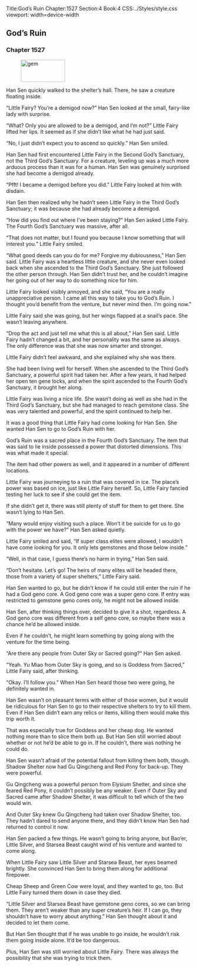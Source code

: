 Title:God’s Ruin 
Chapter:1527 
Section:4 
Book:4 
CSS:../Styles/style.css 
viewport: width=device-width
  
## God’s Ruin
### Chapter 1527 
<figure>
	<img src="../Images/gem.gif" alt="gem" id="gem" width="120" height="60" />
</figure>
  

  
  Han Sen quickly walked to the shelter’s hall. There, he saw a creature floating inside.

“Little Fairy? You’re a demigod now?” Han Sen looked at the small, fairy-like lady with surprise.

“What? Only you are allowed to be a demigod, and I’m not?” Little Fairy lifted her lips. It seemed as if she didn’t like what he had just said.

“No, I just didn’t expect you to ascend so quickly.” Han Sen smiled.

Han Sen had first encountered Little Fairy in the Second God’s Sanctuary, not the Third God’s Sanctuary. For a creature, leveling up was a much more arduous process than it was for a human. Han Sen was genuinely surprised she had become a demigod already.

“Pfft! I became a demigod before you did.” Little Fairy looked at him with disdain.

Han Sen then realized why he hadn’t seen Little Fairy in the Third God’s Sanctuary; it was because she had already become a demigod.

“How did you find out where I’ve been staying?” Han Sen asked Little Fairy. The Fourth God’s Sanctuary was massive, after all.

“That does not matter, but I found you because I know something that will interest you.” Little Fairy smiled.

“What good deeds can you do for me? Forgive my dubiousness,” Han Sen said. Little Fairy was a heartless little creature, and she never even looked back when she ascended to the Third God’s Sanctuary. She just followed the other person through. Han Sen didn’t trust her, and he couldn’t imagine her going out of her way to do something nice for him.

Little Fairy looked visibly annoyed, and she said, “You are a really unappreciative person. I came all this way to take you to God’s Ruin. I thought you’d benefit from the venture, but never mind then. I’m going now.”

Little Fairy said she was going, but her wings flapped at a snail’s pace. She wasn’t leaving anywhere.

“Drop the act and just tell me what this is all about,” Han Sen said. Little Fairy hadn’t changed a bit, and her personality was the same as always. The only difference was that she was now smarter and stronger.

Little Fairy didn’t feel awkward, and she explained why she was there.

She had been living well for herself. When she ascended to the Third God’s Sanctuary, a powerful spirit had taken her. After a few years, it had helped her open ten gene locks, and when the spirit ascended to the Fourth God’s Sanctuary, it brought her along.

Little Fairy was living a nice life. She wasn’t doing as well as she had in the Third God’s Sanctuary, but she had managed to reach gemstone class. She was very talented and powerful, and the spirit continued to help her.

It was a good thing that Little Fairy had come looking for Han Sen. She wanted Han Sen to go to God’s Ruin with her.

God’s Ruin was a sacred place in the Fourth God’s Sanctuary. The item that was said to lie inside possessed a power that distorted dimensions. This was what made it special.

The item had other powers as well, and it appeared in a number of different locations.

Little Fairy was journeying to a ruin that was covered in ice. The place’s power was based on ice, just like Little Fairy herself. So, Little Fairy fancied testing her luck to see if she could get the item.

If she didn’t get it, there was still plenty of stuff for them to get there. She wasn’t lying to Han Sen.

“Many would enjoy visiting such a place. Won’t it be suicide for us to go with the power we have?” Han Sen asked quietly.

Little Fairy smiled and said, “If super class elites were allowed, I wouldn’t have come looking for you. It only lets gemstones and those below inside.”

“Well, in that case, I guess there’s no harm in trying,” Han Sen said.

“Don’t hesitate. Let’s go! The heirs of many elites will be headed there, those from a variety of super shelters,” Little Fairy said.

Han Sen wanted to go, but he didn’t know if he could still enter the ruin if he had a God geno core. A God geno core was a super geno core. If entry was restricted to gemstone geno cores only, he might not be allowed inside.

Han Sen, after thinking things over, decided to give it a shot, regardless. A God geno core was different from a self geno core, so maybe there was a chance he’d be allowed inside.

Even if he couldn’t, he might learn something by going along with the venture for the time being.

“Are there any people from Outer Sky or Sacred going?” Han Sen asked.

“Yeah. Yu Miao from Outer Sky is going, and so is Goddess from Sacred,” Little Fairy said, after thinking.

“Okay. I’ll follow you.” When Han Sen heard those two were going, he definitely wanted in.

Han Sen wasn’t on pleasant terms with either of those women, but it would be ridiculous for Han Sen to go to their respective shelters to try to kill them. Even if Han Sen didn’t earn any relics or items, killing them would make this trip worth it.

That was especially true for Goddess and her cheap dog. He wanted nothing more than to slice them both up. But Han Sen still worried about whether or not he’d be able to go in. If he couldn’t, there was nothing he could do.

Han Sen wasn’t afraid of the potential fallout from killing them both, though. Shadow Shelter now had Gu Qingcheng and Red Pony for back-up. They were powerful.

Gu Qingcheng was a powerful person from Elysium Shelter, and since she feared Red Pony, it couldn’t possibly be any weaker. Even if Outer Sky and Sacred came after Shadow Shelter, it was difficult to tell which of the two would win.

And Outer Sky knew Gu Qingcheng had taken over Shadow Shelter, too. They hadn’t dared to send anyone there, and they didn’t know Han Sen had returned to control it now.

Han Sen packed a few things. He wasn’t going to bring anyone, but Bao’er, Little Silver, and Starsea Beast caught wind of his venture and wanted to come along.

When Little Fairy saw Little Silver and Starsea Beast, her eyes beamed brightly. She convinced Han Sen to bring them along for additional firepower.

Cheap Sheep and Green Cow were loyal, and they wanted to go, too. But Little Fairy turned them down in case they died.

“Little Silver and Starsea Beast have gemstone geno cores, so we can bring them. They aren’t weaker than any super creature’s heir. If I can go, they shouldn’t have to worry about anything.” Han Sen thought about it and decided to let them come.

But Han Sen thought that if he was unable to go inside, he wouldn’t risk them going inside alone. It’d be too dangerous.

Plus, Han Sen was still worried about Little Fairy. There was always the possibility that she was trying to trick them.
